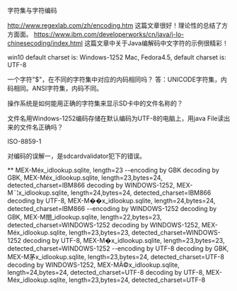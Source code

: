 字符集与字符编码

http://www.regexlab.com/zh/encoding.htm 这篇文章很好！理论性的总结了方方面面。
https://www.ibm.com/developerworks/cn/java/j-lo-chinesecoding/index.html 这篇文章中关于Java编解码中文字符的示例很精彩！


win10 default charset is: Windows-1252
Mac, Fedora4.5, default charset is: UTF-8

一个字符"$"，在不同的字符集中对应的内码相同吗？
答：UNICODE字符集，内码相同。ANSI字符集，内码不同。

操作系统是如何能用正确的字符集来显示SD卡中的文件名称的？

文件名用Windows-1252编码存储在默认编码为UTF-8的电脑上，用java File读出来的文件名正确吗？

ISO-8859-1



对编码的误解一，是sdcardvalidator犯下的错误。


** MEX-Méx_idlookup.sqlite, length=23
--encoding by GBK
   decoding by GBK, MEX-Méx_idlookup.sqlite, length=23,bytes=24, detected_charset=IBM866
   decoding by WINDOWS-1252, MEX-M¨¦x_idlookup.sqlite, length=24,bytes=24, detected_charset=IBM866
   decoding by UTF-8, MEX-M��x_idlookup.sqlite, length=24,bytes=24, detected_charset=IBM866
--encoding by WINDOWS-1252
   decoding by GBK, MEX-M閤_idlookup.sqlite, length=22,bytes=23, detected_charset=WINDOWS-1252
   decoding by WINDOWS-1252, MEX-Méx_idlookup.sqlite, length=23,bytes=23, detected_charset=WINDOWS-1252
   decoding by UTF-8, MEX-M�x_idlookup.sqlite, length=23,bytes=23, detected_charset=WINDOWS-1252
--encoding by UTF-8
   decoding by GBK, MEX-M茅x_idlookup.sqlite, length=23,bytes=24, detected_charset=UTF-8
   decoding by WINDOWS-1252, MEX-MÃ©x_idlookup.sqlite, length=24,bytes=24, detected_charset=UTF-8
   decoding by UTF-8, MEX-Méx_idlookup.sqlite, length=23,bytes=24, detected_charset=UTF-8